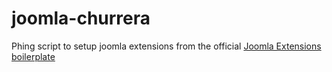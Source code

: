 # joomla-churrera
Phing script to setup joomla extensions from the official [Joomla Extensions boilerplate](https://github.com/joomla-extensions/boilerplate)
